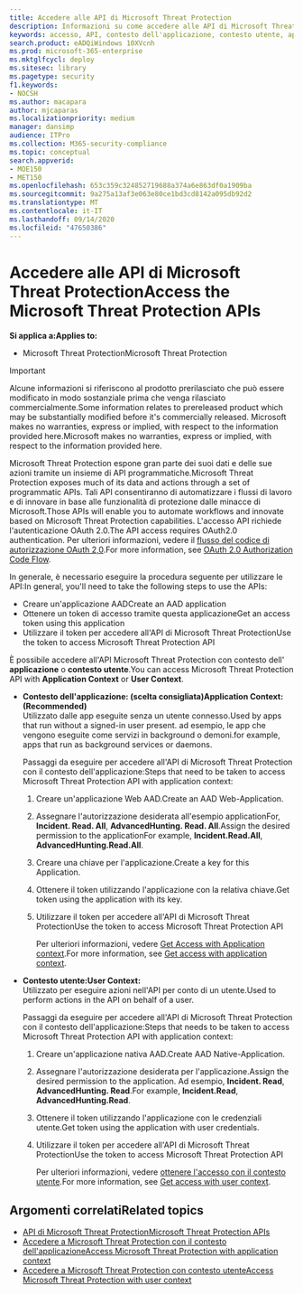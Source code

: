 ```yaml
---
title: Accedere alle API di Microsoft Threat Protection
description: Informazioni su come accedere alle API di Microsoft Threat Protection
keywords: accesso, API, contesto dell'applicazione, contesto utente, applicazione AAD, token di accesso
search.product: eADQiWindows 10XVcnh
ms.prod: microsoft-365-enterprise
ms.mktglfcycl: deploy
ms.sitesec: library
ms.pagetype: security
f1.keywords:
- NOCSH
ms.author: macapara
author: mjcaparas
ms.localizationpriority: medium
manager: dansimp
audience: ITPro
ms.collection: M365-security-compliance
ms.topic: conceptual
search.appverid:
- MOE150
- MET150
ms.openlocfilehash: 653c359c324852719688a374a6e863df0a1909ba
ms.sourcegitcommit: 9a275a13af3e063e80ce1bd3cd8142a095db92d2
ms.translationtype: MT
ms.contentlocale: it-IT
ms.lasthandoff: 09/14/2020
ms.locfileid: "47650386"
---
```

# <a name="access-the-microsoft-threat-protection-apis"></a><span data-ttu-id="8db31-104">Accedere alle API di Microsoft Threat Protection</span><span class="sxs-lookup"><span data-stu-id="8db31-104">Access the Microsoft Threat Protection APIs</span></span>

<span data-ttu-id="8db31-105">**Si applica a:**</span><span class="sxs-lookup"><span data-stu-id="8db31-105">**Applies to:**</span></span>
- <span data-ttu-id="8db31-106">Microsoft Threat Protection</span><span class="sxs-lookup"><span data-stu-id="8db31-106">Microsoft Threat Protection</span></span>

>[!IMPORTANT] 
><span data-ttu-id="8db31-107">Alcune informazioni si riferiscono al prodotto prerilasciato che può essere modificato in modo sostanziale prima che venga rilasciato commercialmente.</span><span class="sxs-lookup"><span data-stu-id="8db31-107">Some information relates to prereleased product which may be substantially modified before it's commercially released.</span></span> <span data-ttu-id="8db31-108">Microsoft makes no warranties, express or implied, with respect to the information provided here.</span><span class="sxs-lookup"><span data-stu-id="8db31-108">Microsoft makes no warranties, express or implied, with respect to the information provided here.</span></span>


 <span data-ttu-id="8db31-109">Microsoft Threat Protection espone gran parte dei suoi dati e delle sue azioni tramite un insieme di API programmatiche.</span><span class="sxs-lookup"><span data-stu-id="8db31-109">Microsoft Threat Protection exposes much of its data and actions through a set of programmatic APIs.</span></span> <span data-ttu-id="8db31-110">Tali API consentiranno di automatizzare i flussi di lavoro e di innovare in base alle funzionalità di protezione dalle minacce di Microsoft.</span><span class="sxs-lookup"><span data-stu-id="8db31-110">Those APIs will enable you to automate workflows and innovate based on  Microsoft Threat Protection capabilities.</span></span> <span data-ttu-id="8db31-111">L'accesso API richiede l'autenticazione OAuth 2.0.</span><span class="sxs-lookup"><span data-stu-id="8db31-111">The API access requires OAuth2.0 authentication.</span></span> <span data-ttu-id="8db31-112">Per ulteriori informazioni, vedere il [flusso del codice di autorizzazione OAuth 2,0](https://docs.microsoft.com/azure/active-directory/develop/active-directory-v2-protocols-oauth-code).</span><span class="sxs-lookup"><span data-stu-id="8db31-112">For more information, see [OAuth 2.0 Authorization Code Flow](https://docs.microsoft.com/azure/active-directory/develop/active-directory-v2-protocols-oauth-code).</span></span>


<span data-ttu-id="8db31-113">In generale, è necessario eseguire la procedura seguente per utilizzare le API:</span><span class="sxs-lookup"><span data-stu-id="8db31-113">In general, you'll need to take the following steps to use the APIs:</span></span>
- <span data-ttu-id="8db31-114">Creare un'applicazione AAD</span><span class="sxs-lookup"><span data-stu-id="8db31-114">Create an AAD application</span></span>
- <span data-ttu-id="8db31-115">Ottenere un token di accesso tramite questa applicazione</span><span class="sxs-lookup"><span data-stu-id="8db31-115">Get an access token using this application</span></span>
- <span data-ttu-id="8db31-116">Utilizzare il token per accedere all'API di Microsoft Threat Protection</span><span class="sxs-lookup"><span data-stu-id="8db31-116">Use the token to access  Microsoft Threat Protection API</span></span>


<span data-ttu-id="8db31-117">È possibile accedere all'API Microsoft Threat Protection con contesto dell' **applicazione** o **contesto utente**.</span><span class="sxs-lookup"><span data-stu-id="8db31-117">You can access  Microsoft Threat Protection API with **Application Context** or **User Context**.</span></span>

- <span data-ttu-id="8db31-118">**Contesto dell'applicazione: (scelta consigliata)**</span><span class="sxs-lookup"><span data-stu-id="8db31-118">**Application Context: (Recommended)**</span></span> <br>
    <span data-ttu-id="8db31-119">Utilizzato dalle app eseguite senza un utente connesso.</span><span class="sxs-lookup"><span data-stu-id="8db31-119">Used by apps that run without a signed-in user present.</span></span> <span data-ttu-id="8db31-120">ad esempio, le app che vengono eseguite come servizi in background o demoni.</span><span class="sxs-lookup"><span data-stu-id="8db31-120">for example, apps that run as background services or daemons.</span></span>

    <span data-ttu-id="8db31-121">Passaggi da eseguire per accedere all'API di Microsoft Threat Protection con il contesto dell'applicazione:</span><span class="sxs-lookup"><span data-stu-id="8db31-121">Steps that need to be taken to access  Microsoft Threat Protection API with application context:</span></span>

  1. <span data-ttu-id="8db31-122">Creare un'applicazione Web AAD.</span><span class="sxs-lookup"><span data-stu-id="8db31-122">Create an AAD Web-Application.</span></span>
  2. <span data-ttu-id="8db31-123">Assegnare l'autorizzazione desiderata all'esempio applicationFor, **Incident. Read. All**, **AdvancedHunting. Read. All**.</span><span class="sxs-lookup"><span data-stu-id="8db31-123">Assign the desired permission to the applicationFor example, **Incident.Read.All**, **AdvancedHunting.Read.All**.</span></span> 
  3. <span data-ttu-id="8db31-124">Creare una chiave per l'applicazione.</span><span class="sxs-lookup"><span data-stu-id="8db31-124">Create a key for this Application.</span></span>
  4. <span data-ttu-id="8db31-125">Ottenere il token utilizzando l'applicazione con la relativa chiave.</span><span class="sxs-lookup"><span data-stu-id="8db31-125">Get token using the application with its key.</span></span>
  5. <span data-ttu-id="8db31-126">Utilizzare il token per accedere all'API di Microsoft Threat Protection</span><span class="sxs-lookup"><span data-stu-id="8db31-126">Use the token to access  Microsoft Threat Protection API</span></span>

     <span data-ttu-id="8db31-127">Per ulteriori informazioni, vedere [Get Access with Application context](api-create-app-web.md).</span><span class="sxs-lookup"><span data-stu-id="8db31-127">For more information, see [Get access with application context](api-create-app-web.md).</span></span>


- <span data-ttu-id="8db31-128">**Contesto utente:**</span><span class="sxs-lookup"><span data-stu-id="8db31-128">**User Context:**</span></span> <br>
    <span data-ttu-id="8db31-129">Utilizzato per eseguire azioni nell'API per conto di un utente.</span><span class="sxs-lookup"><span data-stu-id="8db31-129">Used to perform actions in the API on behalf of a user.</span></span>

    <span data-ttu-id="8db31-130">Passaggi da eseguire per accedere all'API di Microsoft Threat Protection con il contesto dell'applicazione:</span><span class="sxs-lookup"><span data-stu-id="8db31-130">Steps that needs to be taken to access  Microsoft Threat Protection API with application context:</span></span>
  1. <span data-ttu-id="8db31-131">Creare un'applicazione nativa AAD.</span><span class="sxs-lookup"><span data-stu-id="8db31-131">Create AAD Native-Application.</span></span>
  2. <span data-ttu-id="8db31-132">Assegnare l'autorizzazione desiderata per l'applicazione.</span><span class="sxs-lookup"><span data-stu-id="8db31-132">Assign the desired permission to the application.</span></span> <span data-ttu-id="8db31-133">Ad esempio, **Incident. Read**, **AdvancedHunting. Read**.</span><span class="sxs-lookup"><span data-stu-id="8db31-133">For example, **Incident.Read**, **AdvancedHunting.Read**.</span></span>
  3. <span data-ttu-id="8db31-134">Ottenere il token utilizzando l'applicazione con le credenziali utente.</span><span class="sxs-lookup"><span data-stu-id="8db31-134">Get token using the application with user credentials.</span></span>
  4. <span data-ttu-id="8db31-135">Utilizzare il token per accedere all'API di Microsoft Threat Protection</span><span class="sxs-lookup"><span data-stu-id="8db31-135">Use the token to access  Microsoft Threat Protection API</span></span>

     <span data-ttu-id="8db31-136">Per ulteriori informazioni, vedere [ottenere l'accesso con il contesto utente](api-create-app-user-context.md).</span><span class="sxs-lookup"><span data-stu-id="8db31-136">For more information, see [Get access with user context](api-create-app-user-context.md).</span></span>


## <a name="related-topics"></a><span data-ttu-id="8db31-137">Argomenti correlati</span><span class="sxs-lookup"><span data-stu-id="8db31-137">Related topics</span></span>
- [<span data-ttu-id="8db31-138">API di Microsoft Threat Protection</span><span class="sxs-lookup"><span data-stu-id="8db31-138">Microsoft Threat Protection APIs</span></span>](api-supported.md)
- [<span data-ttu-id="8db31-139">Accedere a Microsoft Threat Protection con il contesto dell'applicazione</span><span class="sxs-lookup"><span data-stu-id="8db31-139">Access  Microsoft Threat Protection with application context</span></span>](api-create-app-web.md)
- [<span data-ttu-id="8db31-140">Accedere a Microsoft Threat Protection con contesto utente</span><span class="sxs-lookup"><span data-stu-id="8db31-140">Access  Microsoft Threat Protection with user context</span></span>](api-create-app-user-context.md)
